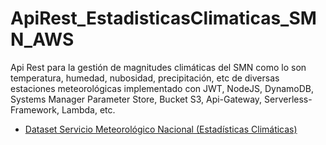 # ApiRest_EstadisticasClimaticas_SMN_AWS
Api Rest para la gestión de magnitudes climáticas del SMN como lo son temperatura, humedad, nubosidad, precipitación, etc de diversas estaciones meteorológicas implementado con JWT, NodeJS, DynamoDB, Systems Manager Parameter Store, Bucket S3, Api-Gateway, Serverless-Framework, Lambda, etc.

* [Dataset Servicio Meteorológico Nacional (Estadísticas Climáticas)](https://www.smn.gob.ar/descarga-de-datos)
